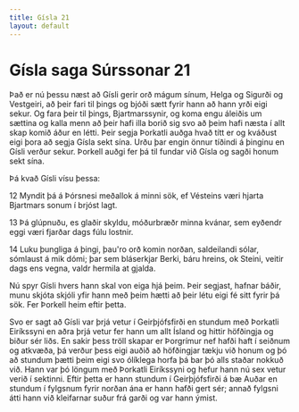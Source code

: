 ```yaml
---
title: Gísla 21
layout: default
---
```


# Gísla saga Súrssonar 21

Það er nú þessu næst að Gísli gerir orð mágum sínum, Helga og Sigurði og Vestgeiri, að þeir fari til þings og bjóði sætt fyrir hann að hann yrði eigi sekur. Og fara þeir til þings, Bjartmarssynir, og koma engu áleiðis um sættina og kalla menn að þeir hafi illa borið sig svo að þeim hafi næsta í allt skap komið áður en létti. Þeir segja Þorkatli auðga hvað títt er og kváðust eigi þora að segja Gísla sekt sína. Urðu þar engin önnur tíðindi á þinginu en Gísli verður sekur. Þorkell auðgi fer þá til fundar við Gísla og sagði honum sekt sína.

Þá kvað Gísli vísu þessa:

   12
   Myndit þá
   á Þórsnesi
   meðallok
   á minni sök,
   ef Vésteins
   væri hjarta
   Bjartmars sonum
   í brjóst lagt.

   13
   Þá glúpnuðu,
   es glaðir skyldu,
   móðurbræðr
   minna kvánar,
   sem eyðendr
   eggi væri
   fjarðar dags
   fúlu lostnir.

   14
   Luku þungliga á þingi,
   þau'ro orð komin norðan,
   saldeilandi sólar,
   sómlaust á mik dómi;
   þar sem bláserkjar Berki,
   báru hreins, ok Steini,
   veitir dags ens vegna,
   valdr hermila at gjalda.

Nú spyr Gísli hvers hann skal von eiga hjá þeim. Þeir segjast, hafnar báðir, munu skjóta skjóli yfir hann með þeim hætti að þeir létu eigi fé sitt fyrir þá sök. Fer Þorkell heim eftir þetta.

Svo er sagt að Gísli var þrjá vetur í Geirþjófsfirði en stundum með Þorkatli Eiríkssyni en aðra þrjá vetur fer hann um allt Ísland og hittir höfðingja og biður sér liðs. En sakir þess tröll skapar er Þorgrímur nef hafði haft í seiðnum og atkvæða, þá verður þess eigi auðið að höfðingjar tækju við honum og þó að stundum þætti þeim eigi svo ólíklega horfa þá bar þó alls staðar nokkuð við. Hann var þó löngum með Þorkatli Eiríkssyni og hefur hann nú sex vetur verið í sektinni. Eftir þetta er hann stundum í Geirþjófsfirði á bæ Auðar en stundum í fylgsnum fyrir norðan ána er hann hafði gert sér; annað fylgsni átti hann við kleifarnar suður frá garði og var hann ýmist. 
